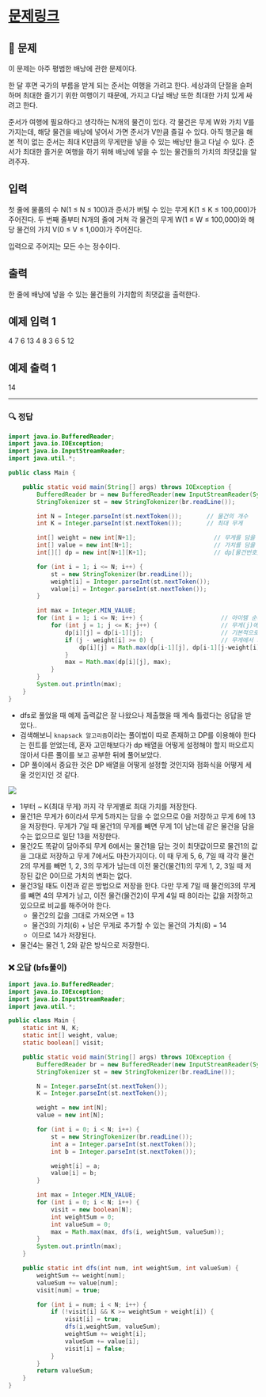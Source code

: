 # [문제링크](https://www.acmicpc.net/problem/12865)

## 📝 문제

이 문제는 아주 평범한 배낭에 관한 문제이다.

한 달 후면 국가의 부름을 받게 되는 준서는 여행을 가려고 한다. 세상과의 단절을 슬퍼하며 최대한 즐기기 위한 여행이기 때문에, 가지고 다닐 배낭 또한 최대한 가치 있게 싸려고 한다.

준서가 여행에 필요하다고 생각하는 N개의 물건이 있다. 각 물건은 무게 W와 가치 V를 가지는데, 해당 물건을 배낭에 넣어서 가면 준서가 V만큼 즐길 수 있다. 아직 행군을 해본 적이 없는 준서는 최대 K만큼의 무게만을 넣을 수 있는 배낭만 들고 다닐 수 있다. 준서가 최대한 즐거운 여행을 하기 위해 배낭에 넣을 수 있는 물건들의 가치의 최댓값을 알려주자.

## 입력

첫 줄에 물품의 수 N(1 ≤ N ≤ 100)과 준서가 버틸 수 있는 무게 K(1 ≤ K ≤ 100,000)가 주어진다. 두 번째 줄부터 N개의 줄에 거쳐 각 물건의 무게 W(1 ≤ W ≤ 100,000)와 해당 물건의 가치 V(0 ≤ V ≤ 1,000)가 주어진다.

입력으로 주어지는 모든 수는 정수이다.

## 출력

한 줄에 배낭에 넣을 수 있는 물건들의 가치합의 최댓값을 출력한다.

## 예제 입력 1 

4 7
6 13
4 8
3 6
5 12

## 예제 출력 1

14

---

### 🔍 정답

```java
import java.io.BufferedReader;
import java.io.IOException;
import java.io.InputStreamReader;
import java.util.*;

public class Main {

    public static void main(String[] args) throws IOException {
        BufferedReader br = new BufferedReader(new InputStreamReader(System.in));
        StringTokenizer st = new StringTokenizer(br.readLine());

        int N = Integer.parseInt(st.nextToken());       // 물건의 개수
        int K = Integer.parseInt(st.nextToken());       // 최대 무게

        int[] weight = new int[N+1];                      // 무게를 담을 배열
        int[] value = new int[N+1];                       // 가치를 담을 배열
        int[][] dp = new int[N+1][K+1];                   // dp[물건번호][무게]

        for (int i = 1; i <= N; i++) {
            st = new StringTokenizer(br.readLine());
            weight[i] = Integer.parseInt(st.nextToken());
            value[i] = Integer.parseInt(st.nextToken());
        }

        int max = Integer.MIN_VALUE;
        for (int i = 1; i <= N; i++) {                      // 아이템 순서대로
            for (int j = 1; j <= K; j++) {                  // 무게(j)에 대해 넣을 수 있는 값을 넣는다.
                dp[i][j] = dp[i-1][j];                      // 기본적으로 이전 아이템의 가치를 저장하되
                if (j - weight[i] >= 0) {                   // 무게에서 자신의 무게를 뺏을 때 여유 무게가 생기면
                    dp[i][j] = Math.max(dp[i-1][j], dp[i-1][j-weight[i]] + value[i]);   // 이전 아이템의 가치 vs 남은 무게의 가치 + 나의 가치 중 큰 값을 저장한다.
                }
                max = Math.max(dp[i][j], max);
            }
        }
        System.out.println(max);
    }
}
```
- dfs로 풀었을 때 예제 출력값은 잘 나왔으나 제출했을 때 계속 틀렸다는 응답을 받았다..
- 검색해보니 `knapsack 알고리즘`이라는 풀이법이 따로 존재하고 DP를 이용해야 한다는 힌트를 얻었는데, 혼자 고민해보다가 dp 배열을 어떻게 설정해야 할지 떠오르지 않아서 다른 풀이를 보고 공부한 뒤에 풀어보았다.
- DP 풀이에서 중요한 것은 DP 배열을 어떻게 설정할 것인지와 점화식을 어떻게 세울 것인지인 것 같다.

![](https://img1.daumcdn.net/thumb/R1280x0/?scode=mtistory2&fname=https%3A%2F%2Fblog.kakaocdn.net%2Fdn%2FIusVx%2FbtrXoD0V1Qb%2FCo2gt5oyEq3Z9gM7CXuv01%2Fimg.jpg)
- 1부터 ~ K(최대 무게) 까지 각 무게별로 최대 가치를 저장한다.
- 물건1은 무게가 6이라서 무게 5까지는 담을 수 없으므로 0을 저장하고 무게 6에 13을 저장한다. 무게가 7일 때 물건1의 무게를 빼면 무게 1이 남는데 같은 물건을 담을 수는 없으므로 일단 13을 저장한다.
- 물건2도 똑같이 담아주되 무게 6에서는 물건1을 담는 것이 최댓값이므로 물건1의 값을 그대로 저장하고 무게 7에서도 마찬가지이다. 이 때 무게 5, 6, 7일 때 각각 물건2의 무게를 빼면 1, 2, 3의 무게가 남는데 이전 물건(물건1)의 무게 1, 2, 3일 때 저장된 값은 0이므로 가치의 변화는 없다.
- 물건3일 때도 이전과 같은 방법으로 저장을 한다. 다만 무게 7일 때 물건의3의 무게를 빼면 4의 무게가 남고, 이전 물건(물건2)이 무게 4일 때 8이라는 값을 저장하고 있으므로 비교를 해주어야 한다.
	- 물건2의 값을 그대로 가져오면 = 13
	- 물건3의 가치(6) + 남은 무게로 추가할 수 있는 물건의 가치(8) = 14
	- 이므로 14가 저장된다.
- 물건4는 물건 1, 2와 같은 방식으로 저장한다.


### ❌ 오답 (bfs풀이)

```java
import java.io.BufferedReader;
import java.io.IOException;
import java.io.InputStreamReader;
import java.util.*;

public class Main {
    static int N, K;
    static int[] weight, value;
    static boolean[] visit;

    public static void main(String[] args) throws IOException {
        BufferedReader br = new BufferedReader(new InputStreamReader(System.in));
        StringTokenizer st = new StringTokenizer(br.readLine());

        N = Integer.parseInt(st.nextToken());
        K = Integer.parseInt(st.nextToken());

        weight = new int[N];
        value = new int[N];

        for (int i = 0; i < N; i++) {
            st = new StringTokenizer(br.readLine());
            int a = Integer.parseInt(st.nextToken());
            int b = Integer.parseInt(st.nextToken());

            weight[i] = a;
            value[i] = b;
        }

        int max = Integer.MIN_VALUE;
        for (int i = 0; i < N; i++) {
            visit = new boolean[N];
            int weightSum = 0;
            int valueSum = 0;
            max = Math.max(max, dfs(i, weightSum, valueSum));
        }
        System.out.println(max);
    }

    public static int dfs(int num, int weightSum, int valueSum) {
        weightSum += weight[num];
        valueSum += value[num];
        visit[num] = true;

        for (int i = num; i < N; i++) {
            if (!visit[i] && K >= weightSum + weight[i]) {
                visit[i] = true;
                dfs(i,weightSum, valueSum);
                weightSum += weight[i];
                valueSum += value[i];
                visit[i] = false;
            }
        }
        return valueSum;
    }
}
```